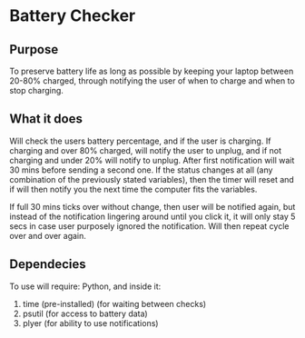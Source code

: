 # Battery Checker
## Purpose
To preserve battery life as long as possible by keeping your laptop between 20-80% charged, through notifying the user of when to charge and when to stop charging.
## What it does
Will check the users battery percentage, and if the user is charging. If charging and over 80% charged, will notify the user to unplug, and if not charging and under 20% will notify to unplug. After first notification will wait 30 mins before sending a second one. If the status changes at all (any combination of the previously stated variables), then the timer will reset and if will then notify you the next time the computer fits the variables.

If full 30 mins ticks over without change, then user will be notified again, but instead of the notification lingering around until you click it, it will only stay 5 secs in case user purposely ignored  the notification. Will then repeat cycle over and over again.

## Dependecies
To use will require:
Python, and inside it:
1. time (pre-installed) (for waiting between checks)
2. psutil (for access to battery data)
3. plyer (for ability to use notifications)
